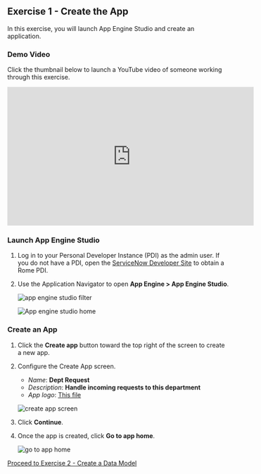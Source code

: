 ## Exercise 1 - Create the App

In this exercise, you will launch App Engine Studio and create an application.

### Demo Video

Click the thumbnail below to launch a YouTube video of someone working through this exercise.

<!--[![Overall app build video](https://img.youtube.com/vi/6kjC2x4xC8U/0.jpg)](https://www.youtube.com/watch?v=6kjC2x4xC8U)-->

<iframe id="video" width="560" height="315" src="https://www.youtube.com/embed/6kjC2x4xC8U/" frameborder="0" allow="autoplay; encrypted-media" allowfullscreen=""></iframe>

### Launch App Engine Studio

1. Log in to your Personal Developer Instance (PDI) as the admin user. If you do not have a PDI, open the [ServiceNow Developer Site](https://developer.servicenow.com/) to obtain a Rome PDI.

1. Use the Application Navigator to open **App Engine > App Engine Studio**.

    ![app engine studio filter](images/2021-10-05-09-45-17.png)

    ![App engine studio home](images/2021-10-05-13-47-18.png)

### Create an App

1. Click the **Create app** button toward the top right of the screen to create a new app.

1. Configure the Create App screen.

    * _Name_: **Dept Request**
    * _Description_: **Handle incoming requests to this department**
    * _App logo_: [This file](assets/deptreqicon.png)

    ![create app screen](images/2021-10-05-13-57-41.png)

1. Click **Continue**.

1. Once the app is created, click **Go to app home**.

    ![go to app home](images/2021-10-05-14-01-05.png)

[Proceed to Exercise 2 - Create a Data Model](Exercise2-DataModel.md)
